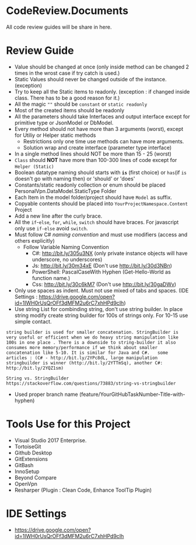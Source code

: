 # CodeReview.Documents
All code review guides will be share in here.

# Review Guide
- Value should be changed at once (only inside method can be changed 2 times in the wrost case if try catch is used.)
- Static Values should never be changed outside of the instance. (exception)
- Try to keep all the Static items to readonly. (exception : if changed inside class. There has to be a good reason for it.)
- All the magic `""` should be `constant` or `static readonly`
- Most of the created items should be readonly
- All the parameters should take Interfaces and output interface except for primitive type or JsonModel or DbModel.
- Every method should not have more than 3 arguments (worst), except for Utiliy or Helper static methods
    - Restrictions only one time use methods can have more arguments.
    - Solution wrap and create interface (parameter type interface)
- In a single method lines should NOT be more than 15 - 25 (worst)
- `Class` should **NOT** have more than 100-300 lines of code except for `Helper (Static)`
- Boolean datatype naming should starts with **`is`** (first choice) or `has`(if `is` doesn't go with naming then) or 'should' or 'does'
- Constants/static readonly collection or enum should be placed PersonalVpn.DataModel.StaticType Folder
- Each Item in the model folder/project should have `Model` as suffix.
- Copyable contents should be placed into `YourProjectNamespace.Content` Project
- Add a new line after the curly brace.
- All the `if`-`else`, `for`, `while`, `switch` should have braces. For javascript only use `if-else` avoid `switch`.
- Must follow C# *naming convention* and must use modifiers (access and others explicitly)
    - Follow Variable Naming Convention 
      - C#: http://bit.ly/305u3NX (only private instance objects will have underscore, no underscores)
      - Js: http://bit.ly/30m34xE (Don't use http://bit.ly/30d3NBn)
      - PowerShell: PascalCaseWith Hyphen (Get-Hello-World as function name.)
      - Css: http://bit.ly/30c6kM7 (Don't use http://bit.ly/30gaDWv)
- Only use spaces as indent. Must not use mixed of tabs and spaces. (IDE Settings : https://drive.google.com/open?id=1IWH0rUsQrOFf3dMFM2u6rC7xhHPd9cIh)
- Use string List for combinding string, don't use string builder. In place string modify create string builder for 100s of strings only. For 10-15 use simple contact.

```
string builder is used for smaller concatenation. StringBuilder is very useful or efficient when we do heavy string manipulation like 100s in one place . There is a downside to string-builder it also consumes more memory/performance if we think about smaller concatenation like 5-10. It is similar for Java and C#.   some articles : (C# - http://bit.ly/2YPc8dL, large manipulation stringbuilder is winner (http://bit.ly/2YTTmSq), another C#: http://bit.ly/2YQZ1sm)

String vs. StringBuilder
https://stackoverflow.com/questions/73883/string-vs-stringbuilder
```

- Used proper branch name (feature/YourGitHubTaskNumber-Title-with-hyphen)

# Tools Use for this Project
- Visual Studio 2017 Enterprise.
- TortoiseGit
- Github Desktop
- GitExtensions
- GitBash
- InnoSetup
- Beyond Compare
- OpenVpn
- Resharper (Plugin : Clean Code, Enhance ToolTip Plugin)

# IDE Settings
- https://drive.google.com/open?id=1IWH0rUsQrOFf3dMFM2u6rC7xhHPd9cIh
